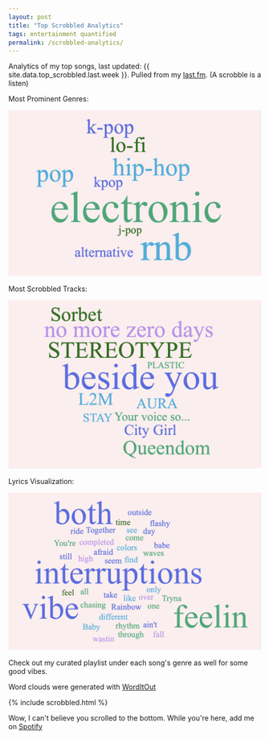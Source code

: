 ```yaml
---
layout: post
title: "Top Scrobbled Analytics"
tags: entertainment quantified
permalink: /scrobbled-analytics/
---
```


Analytics of my top songs, last updated: {{ site.data.top_scrobbled.last.week }}. Pulled from my [last.fm](https://www.last.fm/user/Mattchooachoo). (A scrobble is a listen)

Most Prominent Genres:

![genreCloud](/assets/images/song_data/genresCloud.png)

Most Scrobbled Tracks:

![tracksCloud](/assets/images/song_data/tracksCloud.png)

Lyrics Visualization:

![lyricsCloud](/assets/images/song_data/lyricsCloud.png)

Check out my curated playlist under each song's genre as well for some good vibes.

Word clouds were generated with [WordItOut](https://worditout.com/word-cloud/create)

{% include scrobbled.html %}

Wow, I can't believe you scrolled to the bottom. While you're here, add me on [Spotify](https://open.spotify.com/user/a17r0su593wsblcb84y8n5hxc?si=95e7f1a622544955)
